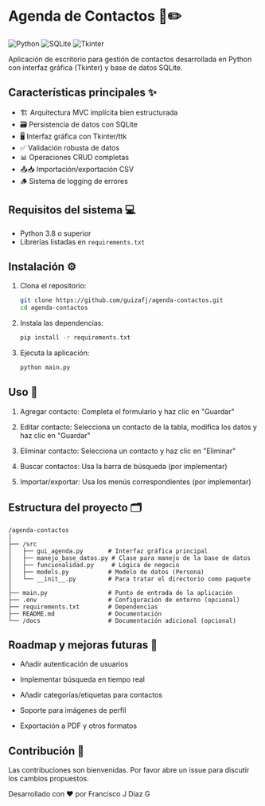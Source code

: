 # Agenda de Contactos 📖✏️

![Python](https://img.shields.io/badge/Python-3.8%2B-3776AB?logo=python&logoColor=white)
![SQLite](https://img.shields.io/badge/SQLite-07405E?logo=sqlite&logoColor=white)
![Tkinter](https://img.shields.io/badge/GUI-Tkinter-%230D8ABC)

Aplicación de escritorio para gestión de contactos desarrollada en Python con interfaz gráfica (Tkinter) y base de datos SQLite.


## Características principales ✨

- 🏗️ Arquitectura MVC implícita bien estructurada
- 🗃️ Persistencia de datos con SQLite
- 🖥️ Interfaz gráfica con Tkinter/ttk
- ✅ Validación robusta de datos
- 📊 Operaciones CRUD completas
- 📤📥 Importación/exportación CSV
- 🪵 Sistema de logging de errores

## Requisitos del sistema 💻

- Python 3.8 o superior
- Librerías listadas en `requirements.txt`

## Instalación ⚙️

1. Clona el repositorio:
   ```bash
   git clone https://github.com/guizafj/agenda-contactos.git
   cd agenda-contactos

2. Instala las dependencias:
    ```bash
    pip install -r requirements.txt

3. Ejecuta la aplicación:
    ```bash
    python main.py

## Uso 🚀

1. Agregar contacto: Completa el formulario y haz clic en "Guardar"

2. Editar contacto: Selecciona un contacto de la tabla, modifica los datos y haz clic en "Guardar"

3. Eliminar contacto: Selecciona un contacto y haz clic en "Eliminar"

4. Buscar contactos: Usa la barra de búsqueda (por implementar)

5. Importar/exportar: Usa los menús correspondientes (por implementar)

## Estructura del proyecto 🗂️

    /agenda-contactos
    │
    ├── /src
    │   ├── gui_agenda.py       # Interfaz gráfica principal
    │   ├── manejo_base_datos.py # Clase para manejo de la base de datos
    │   ├── funcionalidad.py     # Lógica de negocio
    │   ├── models.py           # Modelo de datos (Persona)
    │   └── __init__.py         # Para tratar el directorio como paquete
    │
    ├── main.py                 # Punto de entrada de la aplicación
    ├── .env                    # Configuración de entorno (opcional)
    ├── requirements.txt        # Dependencias
    ├── README.md               # Documentación
    └── /docs                   # Documentación adicional (opcional)

## Roadmap y mejoras futuras 🔮

* Añadir autenticación de usuarios

* Implementar búsqueda en tiempo real

* Añadir categorías/etiquetas para contactos

* Soporte para imágenes de perfil

* Exportación a PDF y otros formatos

## Contribución 🤝

Las contribuciones son bienvenidas. Por favor abre un issue para discutir los cambios propuestos.

Desarrollado con ❤️ por Francisco J Diaz G